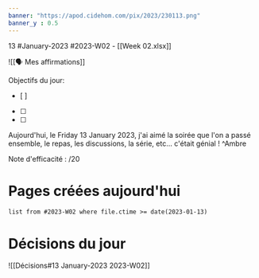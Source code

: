 ```yaml
---
banner: "https://apod.cidehom.com/pix/2023/230113.png"
banner_y : 0.5
---
```

13 #January-2023 #2023-W02 - [[Week 02.xlsx]]

![[🗣️ Mes affirmations]]

Objectifs du jour:
- [ ] 
- [ ] 
- [ ] 


Aujourd'hui, le Friday 13 January 2023, j'ai aimé la soirée que l'on a passé ensemble, le repas, les discussions, la série, etc... c'était génial ! ^Ambre

Note d'efficacité : /20

# Pages créées aujourd'hui
```dataview
list from #2023-W02 where file.ctime >= date(2023-01-13)
```

# Décisions du jour
![[Décisions#13 January-2023 2023-W02]]